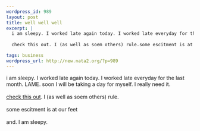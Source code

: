 ```yaml
--- 
wordpress_id: 989
layout: post
title: well well well
excerpt: |
  i am sleepy. I worked late again today. I worked late everyday for the last month. LAME. soon I will be taking a day for myself. I really need it. 
  
  check this out. I (as well as soem others) rule.some escitment is at our feetand. I am sleepy. 

tags: business
wordpress_url: http://new.nata2.org/?p=989
---
```

i am sleepy. I worked late again today. I worked late everyday for the last month. LAME. soon I will be taking a day for myself. I really need it. 
<br/><br/>
<a href="http://www.nytimes.com/2005/02/09/business/media/09adco.html">check this out</a>. I (as well as soem others) rule.<br/><br/>some escitment is at our feet<br/><br/>and. I am sleepy. 
